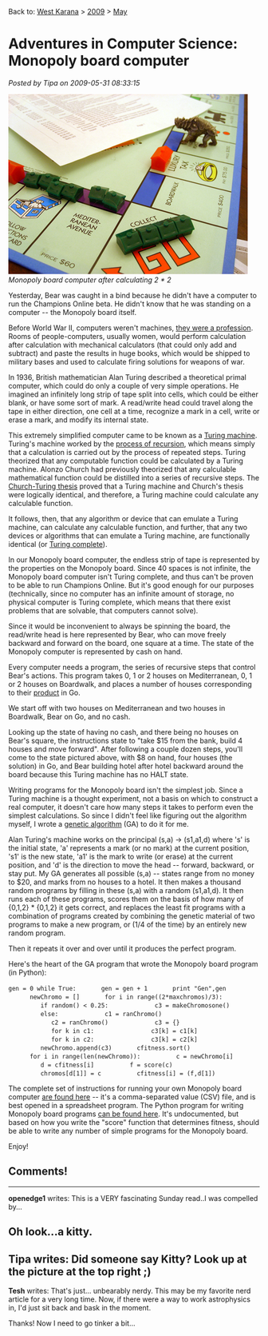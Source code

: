 Back to: [West Karana](/posts/westkarana.md) > [2009](/posts/2009/westkarana.md) > [May](./westkarana.md)
# Adventures in Computer Science: Monopoly board computer

*Posted by Tipa on 2009-05-31 08:33:15*

![Monopoly board computer](../../../uploads/2009/05/turingopoly.jpg "Monopoly board computer")  
*Monopoly board computer after calculating 2 * 2*

Yesterday, Bear was caught in a bind because he didn't have a computer to run the Champions Online beta. He didn't know that he was standing on a computer -- the Monopoly board itself.

Before World War II, computers weren't machines, [they were a profession](http://www.ieeeghn.org/wiki/index.php/Women_Computers_in_World_War_II). Rooms of people-computers, usually women, would perform calculation after calculation with mechanical calculators (that could only add and subtract) and paste the results in huge books, which would be shipped to military bases and used to calculate firing solutions for weapons of war.

In 1936, British mathematician Alan Turing described a theoretical primal computer, which could do only a couple of very simple operations. He imagined an infinitely long strip of tape split into cells, which could be either blank, or have some sort of mark. A read/write head could travel along the tape in either direction, one cell at a time, recognize a mark in a cell, write or erase a mark, and modify its internal state.

This extremely simplified computer came to be known as a [Turing machine](http://en.wikipedia.org/wiki/Turing_machine). Turing's machine worked by the [process of recursion](http://en.wikipedia.org/wiki/Recursion), which means simply that a calculation is carried out by the process of repeated steps. Turing theorized that any computable function could be calculated by a Turing machine. Alonzo Church had previously theorized that any calculable mathematical function could be distilled into a series of recursive steps. The [Church-Turing thesis](http://en.wikipedia.org/wiki/Church%E2%80%93Turing_thesis) proved that a Turing machine and Church's thesis were logically identical, and therefore, a Turing machine could calculate any calculable function.

It follows, then, that any algorithm or device that can emulate a Turing machine, can calculate any calculable function, and further, that any two devices or algorithms that can emulate a Turing machine, are functionally identical (or [Turing complete](http://en.wikipedia.org/wiki/Turing_completeness)).

In our Monopoly board computer, the endless strip of tape is represented by the properties on the Monopoly board. Since 40 spaces is not infinite, the Monopoly board computer isn't Turing complete, and thus can't be proven to be able to run Champions Online. But it's good enough for our purposes (technically, since no computer has an infinite amount of storage, no physical computer is Turing complete, which means that there exist problems that are solvable, that computers cannot solve).

Since it would be inconvenient to always be spinning the board, the read/write head is here represented by Bear, who can move freely backward and forward on the board, one square at a time. The state of the Monopoly computer is represented by cash on hand.

Every computer needs a program, the series of recursive steps that control Bear's actions. This program takes 0, 1 or 2 houses on Mediterranean, 0, 1 or 2 houses on Boardwalk, and places a number of houses corresponding to their [product](http://en.wikipedia.org/wiki/Product_(mathematics)) in Go.

We start off with two houses on Mediterranean and two houses in Boardwalk, Bear on Go, and no cash.

Looking up the state of having no cash, and there being no houses on Bear's square, the instructions state to "take $15 from the bank, build 4 houses and move forward". After following a couple dozen steps, you'll come to the state pictured above, with $8 on hand, four houses (the solution) in Go, and Bear building hotel after hotel backward around the board because this Turing machine has no HALT state.

Writing programs for the Monopoly board isn't the simplest job. Since a Turing machine is a thought experiment, not a basis on which to construct a real computer, it doesn't care how many steps it takes to perform even the simplest calculations. So since I didn't feel like figuring out the algorithm myself, I wrote a [genetic algorithm](http://en.wikipedia.org/wiki/Genetic_algorithm) (GA) to do it for me.

Alan Turing's machine works on the principal (s,a) -> (s1,a1,d) where 's' is the initial state, 'a' represents a mark (or no mark) at the current position, 's1' is the new state, 'a1' is the mark to write (or erase) at the current position, and 'd' is the direction to move the head -- forward, backward, or stay put. My GA generates all possible (s,a) -- states range from no money to $20, and marks from no houses to a hotel. It then makes a thousand random programs by filling in these (s,a) with a random (s1,a1,d). It then runs each of these programs, scores them on the basis of how many of {0,1,2} * {0,1,2} it gets correct, and replaces the least fit programs with a combination of programs created by combining the genetic material of two programs to make a new program, or (1/4 of the time) by an entirely new random program.

Then it repeats it over and over until it produces the perfect program.

Here's the heart of the GA program that wrote the Monopoly board program (in Python):

`gen = 0
while True:
      gen = gen + 1
      print "Gen",gen
      newChromo = []
      for i in range((2*maxchromos)/3):
         if random() < 0.25:
            c3 = makeChromosone()
         else:
            c1 = ranChromo()
            c2 = ranChromo()
            c3 = {}
            for k in c1:
               c3[k] = c1[k]
            for k in c2:
               c3[k] = c2[k]
         newChromo.append(c3)
      cfitness.sort()
      for i in range(len(newChromo)):
         c = newChromo[i]
         d = cfitness[i]
         f = score(c)
         chromos[d[1]] = c
         cfitness[i] = (f,d[1])
`

The complete set of instructions for running your own Monopoly board computer [are found here](../../../uploads/2009/05/fit09.txt) -- it's a comma-separated value (CSV) file, and is best opened in a spreadsheet program. The Python program for writing Monopoly board programs [can be found here](../../../uploads/2009/05/turing.zip). It's undocumented, but based on how you write the "score" function that determines fitness, should be able to write any number of simple programs for the Monopoly board.

Enjoy!

## Comments!
---
**openedge1** writes: This is a VERY fascinating Sunday read..I was compelled by...

Oh look...a kitty.
---
**Tipa** writes: Did someone say Kitty? Look up at the picture at the top right ;)
---
**Tesh** writes: That's just... unbearably nerdy. This may be my favorite nerd article for a very long time. Now, if there were a way to work astrophysics in, I'd just sit back and bask in the moment.

Thanks! Now I need to go tinker a bit...
